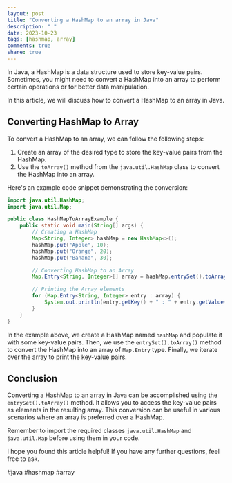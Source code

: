 ```yaml
---
layout: post
title: "Converting a HashMap to an array in Java"
description: " "
date: 2023-10-23
tags: [hashmap, array]
comments: true
share: true
---
```


In Java, a HashMap is a data structure used to store key-value pairs. Sometimes, you might need to convert a HashMap into an array to perform certain operations or for better data manipulation.

In this article, we will discuss how to convert a HashMap to an array in Java.

## Converting HashMap to Array

To convert a HashMap to an array, we can follow the following steps:

1. Create an array of the desired type to store the key-value pairs from the HashMap.
2. Use the `toArray()` method from the `java.util.HashMap` class to convert the HashMap into an array.

Here's an example code snippet demonstrating the conversion:

```java
import java.util.HashMap;
import java.util.Map;

public class HashMapToArrayExample {
    public static void main(String[] args) {
        // Creating a HashMap
        Map<String, Integer> hashMap = new HashMap<>();
        hashMap.put("Apple", 10);
        hashMap.put("Orange", 20);
        hashMap.put("Banana", 30);

        // Converting HashMap to an Array
        Map.Entry<String, Integer>[] array = hashMap.entrySet().toArray(new Map.Entry[0]);

        // Printing the Array elements
        for (Map.Entry<String, Integer> entry : array) {
            System.out.println(entry.getKey() + " : " + entry.getValue());
        }
    }
}
```

In the example above, we create a HashMap named `hashMap` and populate it with some key-value pairs. Then, we use the `entrySet().toArray()` method to convert the HashMap into an array of `Map.Entry` type. Finally, we iterate over the array to print the key-value pairs.

## Conclusion

Converting a HashMap to an array in Java can be accomplished using the `entrySet().toArray()` method. It allows you to access the key-value pairs as elements in the resulting array. This conversion can be useful in various scenarios where an array is preferred over a HashMap.

Remember to import the required classes `java.util.HashMap` and `java.util.Map` before using them in your code.

I hope you found this article helpful! If you have any further questions, feel free to ask.

\#java #hashmap #array